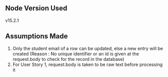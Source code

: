 ## Node Version Used
v15.2.1

## Assumptions Made
1. Only the student email of a row can be updated, else a new entry will be created
  (Reason : No unique identifier or an id is given at the request.body to check for the record in the database)
2. For User Story 1, request.body is taken to be raw text before processing it
